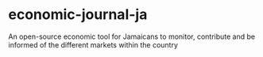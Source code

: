 # economic-journal-ja
An open-source economic tool for Jamaicans to monitor, contribute and be informed of the different markets within the country
